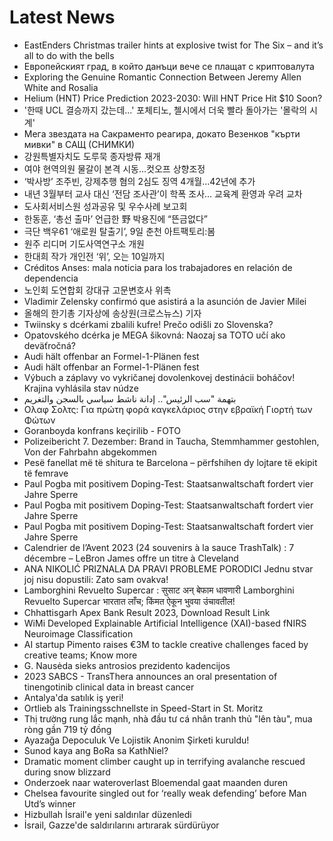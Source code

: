 # Latest News
-  EastEnders Christmas trailer hints at explosive twist for The Six – and it’s all to do with the bells
-  Европейският град, в който данъци вече се плащат с криптовалута
-  Exploring the Genuine Romantic Connection Between Jeremy Allen White and Rosalia
-  Helium (HNT) Price Prediction 2023-2030: Will HNT Price Hit $10 Soon?
-  '한때 UCL 결승까지 갔는데...' 포체티노, 첼시에서 더욱 빨라 돌아가는 '몰락의 시계'
-  Мега звездата на Сакраменто реагира, докато Везенков "кърти мивки" в САЩ (СНИМКИ)
-  강원특별자치도 도루묵 종자방류 재개
-  여야 현역의원 물갈이 본격 시동…컷오프 상향조정
-  ‘박사방’ 조주빈, 강제추행 혐의 2심도 징역 4개월…42년에 추가
-  내년 3월부터 교사 대신 ‘전담 조사관’이 학폭 조사… 교육계 환영과 우려 교차
-  도사회서비스원 성과공유 및 우수사례 보고회
-  한동훈, ‘총선 출마’ 언급한 野 박용진에 “뜬금없다”
-  극단 백우61 ‘애로원 탈출기’, 9일 춘천 아트팩토리:봄
-  원주 리디머 기도사역연구소 개원
-  한대희 작가 개인전 ‘위’, 오는 10일까지
-  Créditos Anses: mala noticia para los trabajadores en relación de dependencia
-  노인회 도연합회 강대규 고문변호사 위촉
-  Vladimir Zelensky confirmó que asistirá a la asunción de Javier Milei
-  올해의 한기총 기자상에 송상원(크로스뉴스) 기자
-  Twiinsky s dcérkami zbalili kufre! Prečo odišli zo Slovenska?
-  Opatovského dcérka je MEGA šikovná: Naozaj sa TOTO učí ako deväťročná?
-  Audi hält offenbar an Formel-1-Plänen fest
-  Audi hält offenbar an Formel-1-Plänen fest
-  Výbuch a záplavy vo vykričanej dovolenkovej destinácii boháčov! Krajina vyhlásila stav núdze
-  بتهمة "سب الرئيس".. إدانة ناشط سياسي بالسجن والتغريم
-  Ολαφ Σολτς: Για πρώτη φορά καγκελάριος στην εβραϊκή Γιορτή των Φώτων
-  Goranboyda konfrans keçirilib - FOTO
-  Polizeibericht 7. Dezember: Brand in Taucha, Stemmhammer gestohlen, Von der Fahrbahn abgekommen
-  Pesë fanellat më të shitura te Barcelona – përfshihen dy lojtare të ekipit të femrave
-  Paul Pogba mit positivem Doping-Test: Staatsanwaltschaft fordert vier Jahre Sperre
-  Paul Pogba mit positivem Doping-Test: Staatsanwaltschaft fordert vier Jahre Sperre
-  Paul Pogba mit positivem Doping-Test: Staatsanwaltschaft fordert vier Jahre Sperre
-  Calendrier de l’Avent 2023 (24 souvenirs à la sauce TrashTalk) : 7 décembre – LeBron James offre un titre à Cleveland
-  ANA NIKOLIĆ PRIZNALA DA PRAVI PROBLEME PORODICI Jednu stvar joj nisu dopustili: Zato sam ovakva!
-  Lamborghini Revuelto Supercar : सुसाट अन् बेफाम धावणारी Lamborghini Revuelto Supercar भारतात लाँच; किंमत ऐकून भुवया उंचावतील!
-  Chhattisgarh Apex Bank Result 2023, Download Result Link
-  WiMi Developed Explainable Artificial Intelligence (XAI)-based fNIRS Neuroimage Classification
-  AI startup Pimento raises €3M to tackle creative challenges faced by creative teams; Know more
-  G. Nausėda sieks antrosios prezidento kadencijos
-  2023 SABCS - TransThera announces an oral presentation of tinengotinib clinical data in breast cancer
-  Antalya'da satılık iş yeri!
-  Ortlieb als Trainingsschnellste in Speed-Start in St. Moritz
-  Thị trường rung lắc mạnh, nhà đầu tư cá nhân tranh thủ "lên tàu", mua ròng gần 719 tỷ đồng
-  Ayazağa Depoculuk Ve Lojistik Anonim Şirketi kuruldu!
-  Sunod kaya ang BoRa sa KathNiel?
-  Dramatic moment climber caught up in terrifying avalanche rescued during snow blizzard
-  Onderzoek naar wateroverlast Bloemendal gaat maanden duren
-  Chelsea favourite singled out for ‘really weak defending’ before Man Utd’s winner
-  Hizbullah İsrail'e yeni saldırılar düzenledi
-  İsrail, Gazze'de saldırılarını artırarak sürdürüyor
